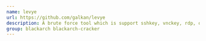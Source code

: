 ```yaml
---
name: levye
url: https://github.com/galkan/levye
description: A brute force tool which is support sshkey, vnckey, rdp, openvpn.
group: blackarch blackarch-cracker
---
```

